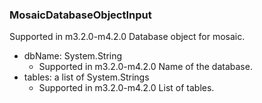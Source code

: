 ### MosaicDatabaseObjectInput
Supported in m3.2.0-m4.2.0
  Database object for mosaic.

- dbName: System.String
  - Supported in m3.2.0-m4.2.0
      Name of the database.
- tables: a list of System.Strings
  - Supported in m3.2.0-m4.2.0
      List of tables.

